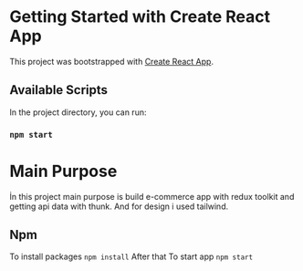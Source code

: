# Getting Started with Create React App

This project was bootstrapped with [Create React App](https://github.com/facebook/create-react-app).

## Available Scripts

In the project directory, you can run:

### `npm start`

# Main Purpose

İn this project main purpose is build e-commerce app with redux toolkit and getting api data with thunk.
And for design i used tailwind.

## Npm

To install packages `npm install` 
After that
To start app `npm start`
